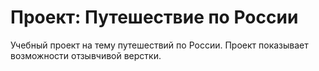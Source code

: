 # Проект: Путешествие по России

Учебный проект на тему путешествий по России.
Проект показывает возможности отзывчивой верстки.
